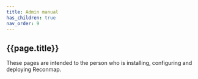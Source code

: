 ```yaml
---
title: Admin manual
has_children: true
nav_order: 9
---
```


## {{page.title}}

These pages are intended to the person who is installing, configuring and deploying Reconmap.